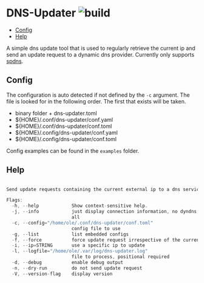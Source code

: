 # DNS-Updater ![build](https://github.com/triole/dns-updater/actions/workflows/build.yaml/badge.svg)

<!-- toc -->

- [Config](#config)
- [Help](#help)

<!-- /toc -->

A simple dns update tool that is used to regularly retrieve the current ip and send an update request to a dynamic dns provider. Currently only supports [spdns](https://www.spdyn.de).

## Config

The configuration is auto detected if not defined by the `-c` argument. The file is looked for in the following order. The first that exists will be taken.

- binary folder + dns-updater.toml
- ${HOME}/.conf/dns-updater/conf.yaml
- ${HOME}/.conf/dns-updater/conf.toml
- ${HOME}/.config/dns-updater/conf.yaml
- ${HOME}/.config/dns-updater/conf.toml

Config examples can be found in the `examples` folder.

## Help

```go mdox-exec="r -h"

Send update requests containing the current external ip to a dns service

Flags:
  -h, --help            Show context-sensitive help.
  -j, --info            just display connection information, no dyndns update at
                        all
  -c, --config="/home/ole/.conf/dns-updater/conf.toml"
                        config file to use
  -g, --list            list embedded configs
  -f, --force           force update request irrespective of the current ip
  -i, --ip=STRING       use a specific ip to update
  -l, --logfile="/home/ole/.var/log/dns-updater.log"
                        file to process, positional required
  -d, --debug           enable debug output
  -n, --dry-run         do not send update request
  -V, --version-flag    display version
```

